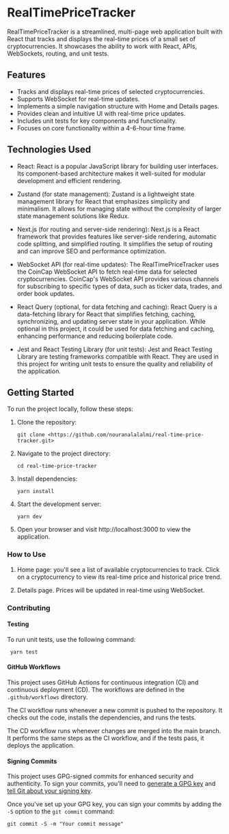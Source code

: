 # RealTimePriceTracker

RealTimePriceTracker is a streamlined, multi-page web application built with React that tracks and displays the real-time prices of a small set of cryptocurrencies. It showcases the ability to work with React, APIs, WebSockets, routing, and unit tests.

## Features

- Tracks and displays real-time prices of selected cryptocurrencies.
- Supports WebSocket for real-time updates.
- Implements a simple navigation structure with Home and Details pages.
- Provides clean and intuitive UI with real-time price updates.
- Includes unit tests for key components and functionality.
- Focuses on core functionality within a 4-6-hour time frame.

## Technologies Used

- React: React is a popular JavaScript library for building user interfaces. Its component-based architecture makes it well-suited for modular development and efficient rendering.

- Zustand (for state management): Zustand is a lightweight state management library for React that emphasizes simplicity and minimalism. It allows for managing state without the complexity of larger state management solutions like Redux.

- Next.js (for routing and server-side rendering): Next.js is a React framework that provides features like server-side rendering, automatic code splitting, and simplified routing. It simplifies the setup of routing and can improve SEO and performance optimization.

- WebSocket API (for real-time updates): The RealTimePriceTracker uses the CoinCap WebSocket API to fetch real-time data for selected cryptocurrencies. CoinCap's WebSocket API provides various channels for subscribing to specific types of data, such as ticker data, trades, and order book updates.

- React Query (optional, for data fetching and caching): React Query is a data-fetching library for React that simplifies fetching, caching, synchronizing, and updating server state in your application. While optional in this project, it could be used for data fetching and caching, enhancing performance and reducing boilerplate code.

- Jest and React Testing Library (for unit tests): Jest and React Testing Library are testing frameworks compatible with React. They are used in this project for writing unit tests to ensure the quality and reliability of the application.

## Getting Started

To run the project locally, follow these steps:

1. Clone the repository:

   ```
   git clone <https://github.com/nouranalalalmi/real-time-price-tracker.git>
   ```

2. Navigate to the project directory:
    ```
   cd real-time-price-tracker
   ```
3. Install dependencies:
    ```
    yarn install
    ```
4. Start the development server:
    ```
   yarn dev
   ```
5. Open your browser and visit http://localhost:3000 to view the application.

### How to Use
   1. Home page: you'll see a list of available cryptocurrencies to track.
   Click on a cryptocurrency to view its real-time price and historical price trend.
   
   2. Details page.
   Prices will be updated in real-time using WebSocket.

### Contributing

#### Testing
   To run unit tests, use the following command:
   ```
    yarn test
   ```

#### GitHub Workflows

This project uses GitHub Actions for continuous integration (CI) and continuous deployment (CD). The workflows are defined in the `.github/workflows` directory.

The CI workflow runs whenever a new commit is pushed to the repository. It checks out the code, installs the dependencies, and runs the tests.

The CD workflow runs whenever changes are merged into the main branch. It performs the same steps as the CI workflow, and if the tests pass, it deploys the application.

#### Signing Commits

This project uses GPG-signed commits for enhanced security and authenticity. To sign your commits, you'll need to [generate a GPG key](https://docs.github.com/en/authentication/managing-commit-signature-verification/generating-a-new-gpg-key) and [tell Git about your signing key](https://docs.github.com/en/authentication/managing-commit-signature-verification/telling-git-about-your-signing-key).

Once you've set up your GPG key, you can sign your commits by adding the `-S` option to the `git commit` command:

```
git commit -S -m "Your commit message"
```
